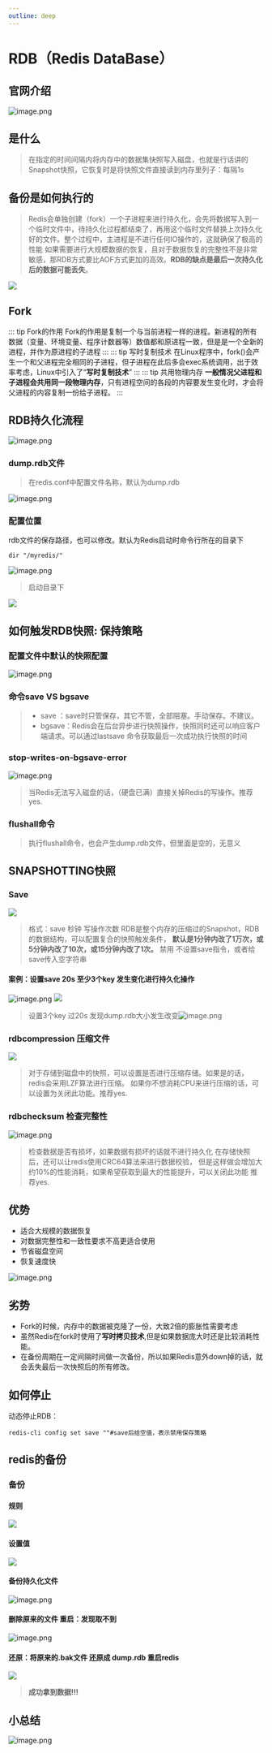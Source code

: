 ```yaml
---
outline: deep
---
```


# RDB（Redis DataBase）

## 官网介绍
![image.png](https://raw.gitmirror.com/KwFruit/basic-picture-service/note-v1.0.0//img/202308271022720.png)
## 是什么
> 在指定的时间间隔内将内存中的数据集快照写入磁盘，也就是行话讲的Snapshot快照，它恢复时是将快照文件直接读到内存里列子：每隔1s

## 备份是如何执行的
> Redis会单独创建（fork）一个子进程来进行持久化，会先将数据写入到一个临时文件中，待持久化过程都结束了，再用这个临时文件替换上次持久化好的文件。整个过程中，主进程是不进行任何IO操作的，这就确保了极高的性能 如果需要进行大规模数据的恢复，且对于数据恢复的完整性不是非常敏感，那RDB方式要比AOF方式更加的高效。**RDB的缺点是最后一次持久化后的数据可能丢失**。

![](https://raw.gitmirror.com/KwFruit/basic-picture-service/note-v1.0.0//img/202308271023710.png)

## Fork
::: tip Fork的作用
Fork的作用是复制一个与当前进程一样的进程。新进程的所有数据（变量、环境变量、程序计数器等）数值都和原进程一致，但是是一个全新的进程，并作为原进程的子进程
:::
::: tip 写时复制技术
在Linux程序中，fork()会产生一个和父进程完全相同的子进程，但子进程在此后多会exec系统调用，出于效率考虑，Linux中引入了“**写时复制技术**”
:::
::: tip 共用物理内存
**一般情况父进程和子进程会共用同一段物理内存**，只有进程空间的各段的内容要发生变化时，才会将父进程的内容复制一份给子进程。
:::

## RDB持久化流程
![image.png](https://raw.gitmirror.com/KwFruit/basic-picture-service/note-v1.0.0//img/202308271035362.png)
### dump.rdb文件
>在redis.conf中配置文件名称，默认为dump.rdb

![image.png](https://raw.gitmirror.com/KwFruit/basic-picture-service/note-v1.0.0//img/202308271035271.png)

### 配置位置
rdb文件的保存路径，也可以修改。默认为Redis启动时命令行所在的目录下

```
dir "/myredis/"
```

![image.png](https://raw.gitmirror.com/KwFruit/basic-picture-service/note-v1.0.0//img/202308271023482.png)
>启动目录下

![](https://raw.gitmirror.com/KwFruit/basic-picture-service/note-v1.0.0//img/202308271024984.png)

## 如何触发RDB快照: 保持策略
### 配置文件中默认的快照配置
![image.png](https://raw.gitmirror.com/KwFruit/basic-picture-service/note-v1.0.0//img/202308271024934.png)
### 命令save VS bgsave
>- save ：save时只管保存，其它不管，全部阻塞。手动保存。不建议。
>- bgsave：Redis会在后台异步进行快照操作，快照同时还可以响应客户端请求。可以通过lastsave 命令获取最后一次成功执行快照的时间

### stop-writes-on-bgsave-error
![image.png](https://raw.gitmirror.com/KwFruit/basic-picture-service/note-v1.0.0//img/202308271024498.png)

>当Redis无法写入磁盘的话，（硬盘已满）直接关掉Redis的写操作。推荐yes.

### flushall命令
>执行flushall命令，也会产生dump.rdb文件，但里面是空的，无意义

## SNAPSHOTTING快照
### Save
![](https://raw.gitmirror.com/KwFruit/basic-picture-service/note-v1.0.0//img/202308271025484.png)
>格式：save 秒钟 写操作次数
>RDB是整个内存的压缩过的Snapshot，RDB的数据结构，可以配置复合的快照触发条件，
**默认是1分钟内改了1万次，或5分钟内改了10次，或15分钟内改了1次。**
禁用
不设置save指令，或者给save传入空字符串

#### 案例：设置save 20s 至少3个key 发生变化进行持久化操作
![image.png](https://raw.gitmirror.com/KwFruit/basic-picture-service/note-v1.0.0//img/202308271025961.png)
![](https://raw.gitmirror.com/KwFruit/basic-picture-service/note-v1.0.0//img/202308271025048.png)

>设置3个key  过20s 发现dump.rdb大小发生改变![image.png](https://raw.gitmirror.com/KwFruit/basic-picture-service/note-v1.0.0//img/202308271025987.png)

### rdbcompression 压缩文件
![](https://raw.gitmirror.com/KwFruit/basic-picture-service/note-v1.0.0//img/202308271025828.png)

>对于存储到磁盘中的快照，可以设置是否进行压缩存储。如果是的话，redis会采用LZF算法进行压缩。
如果你不想消耗CPU来进行压缩的话，可以设置为关闭此功能。推荐yes.

### rdbchecksum 检查完整性
![image.png](https://raw.gitmirror.com/KwFruit/basic-picture-service/note-v1.0.0//img/202308271025571.png)

>检查数据是否有损坏，如果数据有损坏的话就不进行持久化
在存储快照后，还可以让redis使用CRC64算法来进行数据校验，
但是这样做会增加大约10%的性能消耗，如果希望获取到最大的性能提升，可以关闭此功能
推荐yes.

## 优势

-  适合大规模的数据恢复
-  对数据完整性和一致性要求不高更适合使用
-  节省磁盘空间
-  恢复速度快

![image.png](https://raw.gitmirror.com/KwFruit/basic-picture-service/note-v1.0.0//img/202308271026961.png)
## 劣势

-  Fork的时候，内存中的数据被克隆了一份，大致2倍的膨胀性需要考虑
-  虽然Redis在fork时使用了**写时拷贝技术**,但是如果数据庞大时还是比较消耗性能。
-  在备份周期在一定间隔时间做一次备份，所以如果Redis意外down掉的话，就会丢失最后一次快照后的所有修改。
## 如何停止
动态停止RDB：
```shell
redis-cli config set save ""#save后给空值，表示禁用保存策略
```
## redis的备份
### 备份
#### 规则
![](https://raw.gitmirror.com/KwFruit/basic-picture-service/note-v1.0.0//img/202308271026204.png)
#### 设置值
![](https://raw.gitmirror.com/KwFruit/basic-picture-service/note-v1.0.0//img/202308271026019.png)
#### 备份持久化文件
![image.png](https://raw.gitmirror.com/KwFruit/basic-picture-service/note-v1.0.0//img/202308271027362.png)
#### 删除原来的文件 重启：发现取不到
![image.png](https://raw.gitmirror.com/KwFruit/basic-picture-service/note-v1.0.0//img/202308271027096.png)
#### 还原：将原来的.bak文件 还原成 dump.rdb 重启redis
![](https://raw.gitmirror.com/KwFruit/basic-picture-service/note-v1.0.0//img/202308271027176.png)
> **成功拿到数据!!!**


## 小总结
![image.png](https://raw.gitmirror.com/KwFruit/basic-picture-service/note-v1.0.0//img/202308271027247.png)
